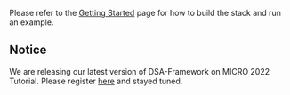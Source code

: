 Please refer to the [Getting Started](https://github.com/PolyArch/dsa-framework/wiki/Getting-Started) page
for how to build the stack and run an example.

## Notice
We are releasing our latest version of DSA-Framework on MICRO 2022 Tutorial. Please register [here](https://www.microarch.org/micro55/) and stayed tuned.
